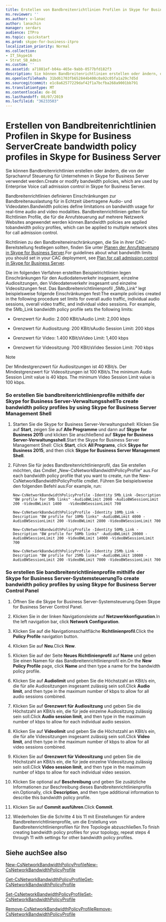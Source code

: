 ```yaml
---
title: Erstellen von Bandbreitenrichtlinien Profilen in Skype for Business Server
ms.reviewer: ''
ms.author: v-lanac
author: lanachin
manager: serdars
audience: ITPro
ms.topic: quickstart
ms.prod: skype-for-business-itpro
localization_priority: Normal
ms.collection:
- IT_Skype16
- Strat_SB_Admin
ms.custom: ''
ms.assetid: a71881ef-b04a-465e-9abb-0577bfd182f3
description: Sie können Bandbreitenrichtlinien erstellen oder ändern, die von der Sprachanruf Steuerung für Unternehmen in Skype for Business Server verwendet werden.
ms.openlocfilehash: 31bd61703fb652844b408c0a92c05fa1a29c7d5d
ms.sourcegitcommit: e1c8a62577229daf42f1a7bcfba268a9001bb791
ms.translationtype: MT
ms.contentlocale: de-DE
ms.lasthandoff: 08/07/2019
ms.locfileid: "36233503"
---
```

# <a name="create-bandwidth-policy-profiles-in-skype-for-business-server"></a><span data-ttu-id="e997a-103">Erstellen von Bandbreitenrichtlinien Profilen in Skype for Business Server</span><span class="sxs-lookup"><span data-stu-id="e997a-103">Create bandwidth policy profiles in Skype for Business Server</span></span> 
 
<span data-ttu-id="e997a-104">Sie können Bandbreitenrichtlinien erstellen oder ändern, die von der Sprachanruf Steuerung für Unternehmen in Skype for Business Server verwendet werden.</span><span class="sxs-lookup"><span data-stu-id="e997a-104">Create or modify bandwidth policies, which are used by Enterprise Voice call admission control in Skype for Business Server.</span></span> 
  
<span data-ttu-id="e997a-105">Bandbreitenrichtlinien definieren Einschränkungen zur Bandbreitenauslastung für in Echtzeit übertragene Audio- und Videodaten.</span><span class="sxs-lookup"><span data-stu-id="e997a-105">Bandwidth policies define limitations on bandwidth usage for real-time audio and video modalities.</span></span> <span data-ttu-id="e997a-106">Bandbreitenrichtlinien gelten für Richtlinien Profile, die für die Anrufsteuerung auf mehrere Netzwerk Websites angewendet werden können.</span><span class="sxs-lookup"><span data-stu-id="e997a-106">Bandwidth policies are applied tobandwidth policy profiles, which can be applied to multiple network sites for call admission control.</span></span>
  
<span data-ttu-id="e997a-107">Richtlinien zu den Bandbreiteneinschränkungen, die Sie in ihrer CAC-Bereitstellung festlegen sollten, finden Sie unter [Planen der Anrufsteuerung in Skype for Business Server](../../plan-your-deployment/enterprise-voice-solution/call-admission-control.md).</span><span class="sxs-lookup"><span data-stu-id="e997a-107">For guidelines about what bandwidth limits you should set in your CAC deployment, see [Plan for call admission control in Skype for Business Server](../../plan-your-deployment/enterprise-voice-solution/call-admission-control.md).</span></span>
  
<span data-ttu-id="e997a-p102">Die im folgenden Verfahren erstellten Beispielrichtlinien legen Einschränkungen für den Audiodatenverkehr insgesamt, einzelne Audiositzungen, den Videodatenverkehr insgesamt und einzelne Videositzungen fest. Das Bandbreitenrichtlinienprofil „5Mb_Link“ legt beispielsweise folgende Einschränkungen fest:</span><span class="sxs-lookup"><span data-stu-id="e997a-p102">The example policies created in the following procedure set limits for overall audio traffic, individual audio sessions, overall video traffic, and individual video sessions. For example, the 5Mb_Link bandwidth policy profile sets the following limits:</span></span> 
  
- <span data-ttu-id="e997a-110">Grenzwert für Audio: 2.000 KBit/s</span><span class="sxs-lookup"><span data-stu-id="e997a-110">Audio Limit: 2,000 kbps</span></span>
    
- <span data-ttu-id="e997a-111">Grenzwert für Audiositzung: 200 KBit/s</span><span class="sxs-lookup"><span data-stu-id="e997a-111">Audio Session Limit: 200 kbps</span></span>
    
- <span data-ttu-id="e997a-112">Grenzwert für Video: 1.400 KBit/s</span><span class="sxs-lookup"><span data-stu-id="e997a-112">Video Limit: 1,400 kbps</span></span>
    
- <span data-ttu-id="e997a-113">Grenzwert für Videositzung: 700 KBit/s</span><span class="sxs-lookup"><span data-stu-id="e997a-113">Video Session Limit: 700 kbps</span></span>
    
> [!NOTE]
> <span data-ttu-id="e997a-p103">Der Mindestgrenzwert für Audiositzungen ist 40 KBit/s. Der Mindestgrenzwert für Videositzungen ist 100 KBit/s.</span><span class="sxs-lookup"><span data-stu-id="e997a-p103">The minimum Audio Session Limit value is 40 kbps. The minimum Video Session Limit value is 100 kbps.</span></span> 
  
### <a name="to-create-bandwidth-policy-profiles-by-using-skype-for-business-server-management-shell"></a><span data-ttu-id="e997a-116">So erstellen Sie bandbreitenrichtlinienprofile mithilfe der Skype for Business Server-Verwaltungsshell</span><span class="sxs-lookup"><span data-stu-id="e997a-116">To create bandwidth policy profiles by using Skype for Business Server Management Shell</span></span>

1. <span data-ttu-id="e997a-117">Starten Sie die Skype for Business Server-Verwaltungsshell: Klicken Sie auf **Start**, zeigen Sie auf **Alle Programme** und dann auf **Skype for Business 2015** und klicken Sie anschließend auf **Skype for Business Server-Verwaltungsshell**.</span><span class="sxs-lookup"><span data-stu-id="e997a-117">Start the Skype for Business Server Management Shell: Click **Start**, click **All Programs**, click **Skype for Business 2015**, and then click **Skype for Business Server Management Shell**.</span></span>
    
2. <span data-ttu-id="e997a-118">Führen Sie für jedes Bandbreitenrichtlinienprofil, das Sie erstellen möchten, das Cmdlet „New-CsNetworkBandwidthPolicyProfile“ aus.</span><span class="sxs-lookup"><span data-stu-id="e997a-118">For each bandwidth policy profile that you want to create, run the New-CsNetworkBandwidthPolicyProfile cmdlet.</span></span> <span data-ttu-id="e997a-119">Führen Sie beispielsweise den folgenden Befehl aus:</span><span class="sxs-lookup"><span data-stu-id="e997a-119">For example, run:</span></span>
    
   ```
   New-CsNetworkBandwidthPolicyProfile -Identity 5Mb_Link -Description "BW profile for 5Mb links" -AudioBWLimit 2000 -AudioBWSessionLimit 200 -VideoBWLimit 1400   -VideoBWSessionLimit 700
   ```

   ```
   New-CsNetworkBandwidthPolicyProfile -Identity 10Mb_Link -Description "BW profile for 10Mb links" -AudioBWLimit 4000 -AudioBWSessionLimit 200 -VideoBWLimit 2800 -VideoBWSessionLimit 700
   ```

   ```
   New-CsNetworkBandwidthPolicyProfile -Identity 50Mb_Link -Description "BW profile for 50Mb links" -AudioBWLimit 20000 -AudioBWSessionLimit 200 -VideoBWLimit 14000 -VideoBWSessionLimit 700
   ```

   ```
   New-CsNetworkBandwidthPolicyProfile -Identity 25Mb_Link -Description "BW profile for 25Mb links" -AudioBWLimit 10000 -AudioBWSessionLimit 200 -VideoBWLimit 7000 -VideoBWSessionLimit 700
   ```

### <a name="to-create-bandwidth-policy-profiles-by-using-skype-for-business-server-control-panel"></a><span data-ttu-id="e997a-120">So erstellen Sie bandbreitenrichtlinienprofile mithilfe der Skype for Business Server-Systemsteuerung</span><span class="sxs-lookup"><span data-stu-id="e997a-120">To create bandwidth policy profiles by using Skype for Business Server Control Panel</span></span>

1. <span data-ttu-id="e997a-121">Öffnen Sie die Skype for Business Server-Systemsteuerung.</span><span class="sxs-lookup"><span data-stu-id="e997a-121">Open Skype for Business Server Control Panel.</span></span>
    
2. <span data-ttu-id="e997a-122">Klicken Sie in der linken Navigationsleiste auf **Netzwerkkonfiguration**.</span><span class="sxs-lookup"><span data-stu-id="e997a-122">In the left navigation bar, click **Network Configuration**.</span></span>
    
3. <span data-ttu-id="e997a-123">Klicken Sie auf die Navigationsschaltfläche **Richtlinienprofil**.</span><span class="sxs-lookup"><span data-stu-id="e997a-123">Click the **Policy Profile** navigation button.</span></span>
    
4. <span data-ttu-id="e997a-124">Klicken Sie auf **Neu**.</span><span class="sxs-lookup"><span data-stu-id="e997a-124">Click **New**.</span></span>
    
5. <span data-ttu-id="e997a-125">Klicken Sie auf der Seite **Neues Richtlinienprofil** auf **Name** und geben Sie einen Namen für das Bandbreitenrichtlinienprofil ein.</span><span class="sxs-lookup"><span data-stu-id="e997a-125">On the **New Policy Profile** page, click **Name** and then type a name for the bandwidth policy profile.</span></span>
    
6. <span data-ttu-id="e997a-126">Klicken Sie auf **Audiolimit** und geben Sie die Höchstzahl an KBit/s ein, die für alle Audiositzungen insgesamt zulässig sein soll.</span><span class="sxs-lookup"><span data-stu-id="e997a-126">Click **Audio limit**, and then type in the maximum number of kbps to allow for all audio sessions combined.</span></span>
    
7. <span data-ttu-id="e997a-127">Klicken Sie auf **Grenzwert für Audiositzung** und geben Sie die Höchstzahl an KBit/s ein, die für jede einzelne Audiositzung zulässig sein soll.</span><span class="sxs-lookup"><span data-stu-id="e997a-127">Click **Audio session limit**, and then type in the maximum number of kbps to allow for each individual audio session.</span></span>
    
8. <span data-ttu-id="e997a-128">Klicken Sie auf **Videolimit** und geben Sie die Höchstzahl an KBit/s ein, die für alle Videositzungen insgesamt zulässig sein soll.</span><span class="sxs-lookup"><span data-stu-id="e997a-128">Click **Video limit**, and then type in the maximum number of kbps to allow for all video sessions combined.</span></span>
    
9. <span data-ttu-id="e997a-129">Klicken Sie auf **Grenzwert für Videositzung** und geben Sie die Höchstzahl an KBit/s ein, die für jede einzelne Videositzung zulässig sein soll.</span><span class="sxs-lookup"><span data-stu-id="e997a-129">Click **Video session limit**, and then type in the maximum number of kbps to allow for each individual video session.</span></span>
    
10. <span data-ttu-id="e997a-130">Klicken Sie optional auf **Beschreibung** und geben Sie zusätzliche Informationen zur Beschreibung dieses Bandbreitenrichtlinienprofils ein.</span><span class="sxs-lookup"><span data-stu-id="e997a-130">Optionally, click **Description**, and then type additional information to describe this bandwidth policy profile.</span></span>
    
11. <span data-ttu-id="e997a-131">Klicken Sie auf **Commit ausführen**.</span><span class="sxs-lookup"><span data-stu-id="e997a-131">Click **Commit**.</span></span>
    
12. <span data-ttu-id="e997a-132">Wiederholen Sie die Schritte 4 bis 11 mit Einstellungen für andere Bandbreitenrichtlinienprofile, um die Erstellung von Bandbreitenrichtlinienprofilen für Ihre Topologie abzuschließen.</span><span class="sxs-lookup"><span data-stu-id="e997a-132">To finish creating bandwidth policy profiles for your topology, repeat steps 4 through 11 with settings for other bandwidth policy profiles.</span></span>
    
## <a name="see-also"></a><span data-ttu-id="e997a-133">Siehe auch</span><span class="sxs-lookup"><span data-stu-id="e997a-133">See also</span></span>

[<span data-ttu-id="e997a-134">New-CsNetworkBandwidthPolicyProfile</span><span class="sxs-lookup"><span data-stu-id="e997a-134">New-CsNetworkBandwidthPolicyProfile</span></span>](https://docs.microsoft.com/powershell/module/skype/new-csnetworkbandwidthpolicyprofile?view=skype-ps)
  
[<span data-ttu-id="e997a-135">Get-CsNetworkBandwidthPolicyProfile</span><span class="sxs-lookup"><span data-stu-id="e997a-135">Get-CsNetworkBandwidthPolicyProfile</span></span>](https://docs.microsoft.com/powershell/module/skype/get-csnetworkbandwidthpolicyprofile?view=skype-ps)
  
[<span data-ttu-id="e997a-136">Set-CsNetworkBandwidthPolicyProfile</span><span class="sxs-lookup"><span data-stu-id="e997a-136">Set-CsNetworkBandwidthPolicyProfile</span></span>](https://docs.microsoft.com/powershell/module/skype/set-csnetworkbandwidthpolicyprofile?view=skype-ps)
  
[<span data-ttu-id="e997a-137">Remove-CsNetworkBandwidthPolicyProfile</span><span class="sxs-lookup"><span data-stu-id="e997a-137">Remove-CsNetworkBandwidthPolicyProfile</span></span>](https://docs.microsoft.com/powershell/module/skype/remove-csnetworkbandwidthpolicyprofile?view=skype-ps)
